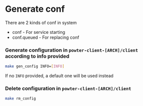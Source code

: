 # Generate conf
There are 2 kinds of conf in system
* conf - For service starting 
* conf.queued - For replacing conf


### Generate configuration in `powter-client-[ARCH]/client` according to info provided
```bash
make gen_config INFO=[INFO]
```
If no `INFO` provided, a default one will be used instead

### Delete configuration in `powter-client-[ARCH]/client`
```bash
make rm_config
```